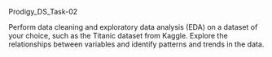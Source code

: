Prodigy_DS_Task-02


Perform data cleaning and exploratory data analysis (EDA) on a dataset of your choice, such as the Titanic dataset from Kaggle. Explore the relationships between variables and identify patterns and trends in the data.
